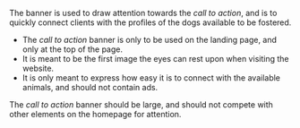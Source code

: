 The banner is used to draw attention towards the <i>call to action</i>, and is to quickly connect clients with the profiles of the dogs available to be fostered.

- The <i>call to action</i> banner is only to be used on the landing page, and only at the top of the page.
- It is meant to be the first image the eyes can rest upon when visiting the website.
- It is only meant to express how easy it is to connect with the available animals, and should not contain ads.

The <i>call to action</i> banner should be large, and should not compete with other elements on the homepage for attention.
